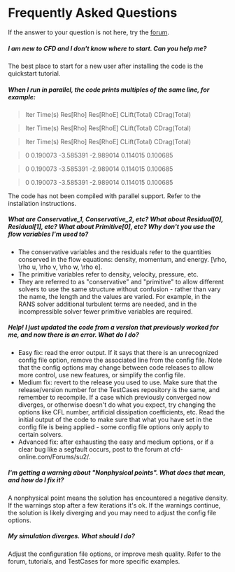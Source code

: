 # Frequently Asked Questions
If the answer to your question is not here, try the [forum](http://cfd-online.com/Forums/su2/).

##### I am new to CFD and I don't know where to start. Can you help me?
The best place to start for a new user after installing the code is the quickstart tutorial.

##### When I run in parallel, the code prints multiples of the same line, for example:
> Iter    Time(s)     Res[Rho]     Res[RhoE]   CLift(Total)   CDrag(Total)

> Iter    Time(s)     Res[Rho]     Res[RhoE]   CLift(Total)   CDrag(Total)

> Iter    Time(s)     Res[Rho]     Res[RhoE]   CLift(Total)   CDrag(Total)

> 0   0.190073    -3.585391     -2.989014       0.114015       0.100685

> 0   0.190073    -3.585391     -2.989014       0.114015       0.100685

> 0   0.190073    -3.585391     -2.989014       0.114015       0.100685

The code has not been compiled with parallel support. Refer to the installation instructions. 

##### What are Conservative_1, Conservative_2, etc? What about Residual[0], Residual[1], etc? What about Primitive[0], etc? Why don't you use the flow variables I'm used to?
* The conservative variables and the residuals refer to the quantities conserved in the flow equations: density, momentum, and energy. [\rho, \rho u, \rho v, \rho w, \rho e]. 
* The primitive variables refer to density, velocity, pressure, etc.
* They are referred to as "conservative" and "primitive" to allow different solvers to use the same structure without confusion - rather than vary the name, the length and the values are varied. For example, in the RANS solver additional turbulent terms are needed, and in the incompressible solver fewer primitive variables are required. 

##### Help! I just updated the code from a version that previously worked for me, and now there is an error. What do I do?
* Easy fix: read the error output. If it says that there is an unrecognized config file option, remove the associated line from the config file. Note that the config options may change between code releases to allow more control, use new features, or simplify the config file. 
* Medium fix: revert to the release you used to use. Make sure that the release/version number for the TestCases repository is the same, and remember to recompile. If a case which previously converged now diverges, or otherwise doesn't do what you expect, try changing the options like CFL number, artificial dissipation coefficients, etc. Read the initial output of the code to make sure that what you have set in the config file is being applied - some config file options only apply to certain solvers.
* Advanced fix: after exhausting the easy and medium options, or if a clear bug like a segfault occurs, post to the forum at cfd-online.com/Forums/su2/. 

##### I'm getting a warning about "Nonphysical points". What does that mean, and how do I fix it? 
A nonphysical point means the solution has encountered a negative density. If the warnings stop after a few iterations it's ok. If the warnings continue, the solution is likely diverging and you may need to adjust the config file options. 

##### My simulation diverges. What should I do?
Adjust the configuration file options, or improve mesh quality. Refer to the forum, tutorials, and TestCases for more specific examples. 